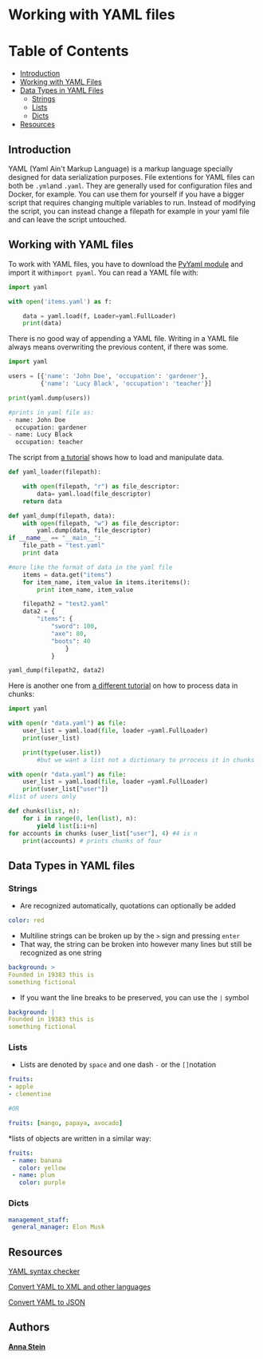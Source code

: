 # Working with YAML files

# Table of Contents
- [Introduction](#Introduction)
- [Working with YAML Files](#working)
- [Data Types in YAML Files](#datatypes)
    - [Strings](#strings)
    - [Lists](#lists)
    - [Dicts](#dicts)
- [Resources](#resources)



## Introduction <a name="Introduction"></a>
YAML (Yaml Ain't Markup Language) is a markup language specially designed for data serialization purposes. File extentions for YAML files can both be `.yml`and `.yaml`. They are generally used for configuration files and Docker, for example. You can use them for yourself if you have a bigger script that requires changing multiple variables to run. Instead of modifying the script, you can instead change a filepath for example in your yaml file and can leave the script untouched.

## Working with YAML files<a name="working"></a>
To work with YAML files, you have to download the <a href="https://pyyaml.org/">PyYaml module</a> and import it with`import pyaml`.
You can read a YAML file with:
```python
import yaml

with open('items.yaml') as f:

    data = yaml.load(f, Loader=yaml.FullLoader)
    print(data)
```
There is no good way of appending a YAML file. Writing in a YAML file always means overwriting the previous content, if there was some.
```python
import yaml

users = [{'name': 'John Doe', 'occupation': 'gardener'},
         {'name': 'Lucy Black', 'occupation': 'teacher'}]

print(yaml.dump(users))

#prints in yaml file as:
- name: John Doe
  occupation: gardener
- name: Lucy Black
  occupation: teacher
```
The script from <a href="https://pyyaml.org/">a tutorial</a> shows how to load and manipulate data.
```python
def yaml_loader(filepath):

	with open(filepath, "r") as file_descriptor:
		data= yaml.load(file_descriptor)
	return data

def yaml_dump(filepath, data):
	with open(filepath, "w") as file_descriptor:
		yaml.dump(data, file_descriptor)
if __name__ == "__main__":
	file_path = "test.yaml"
	print data

#more like the format of data in the yaml file
	items = data.get("items")
	for item_name, item_value in items.iteritems():
		print item_name, item_value

	filepath2 = "test2.yaml"
	data2 = {
	    "items": {
			"sword": 100,
			"axe": 80,
			"boots": 40
				}
	        }

yaml_dump(filepath2, data2)
```
Here is another one from <a href="https://www.youtube.com/watch?v=rQ3U5VEGg7Q">a different tutorial</a> on how to process data in chunks:
```python
import yaml

with open(r "data.yaml") as file:
	user_list = yaml.load(file, loader =yaml.FullLoader)
	print(user_list)

	print(type(user.list))
		#but we want a list not a dictionary to prrocess it in chunks

with open(r "data.yaml") as file:
	user_list = yaml.load(file, loader =yaml.FullLoader)
	print(user_list["user"])
#list of users only

def chunks(list, n):
	for i in range(0, len(list), n):
		yield list[i:i+n]
for accounts in chunks (user_list["user"], 4) #4 is n
	print(accounts) # prints chunks of four
```

## Data Types in YAML files<a name="datatypes"></a>
### Strings<a name="strings"></a>
* Are recognized automatically, quotations can optionally be added
```yaml
color: red
```
* Multiline strings can be broken up by the `>` sign and pressing `enter`
* That way, the string can be broken into however many lines but still be recognized as one string
```yaml
background: >
Founded in 19383 this is
something fictional
```
* If you want the line breaks to be preserved, you can use the `|` symbol

```yaml
background: |
Founded in 19383 this is
something fictional
```

### Lists<a name="lists"></a>
* Lists are denoted by `space` and one dash `-` or the `[]`notation
```Yaml
fruits:
- apple
- clementine

#OR

fruits: [mango, papaya, avocado]
```
*lists of objects are written in a similar way:
```YAML
fruits:
 - name: banana
   color: yellow
 - name: plum
   color: purple
```

### Dicts<a name="dicts"></a>
```YAML
management_staff:
 general_manager: Elon Musk
```

## Resources<a name="resources"></a>
<a href="https://yamlchecker.com/">YAML syntax checker</a>

<a href="https://onlinexmltools.com/">Convert YAML to XML and other languages</a>

<a href="https://jsonformatter.org/yaml-to-json">Convert YAML to JSON</a>

## Authors
[**Anna Stein**](https://slam.phil.hhu.de/authors/anna/)
